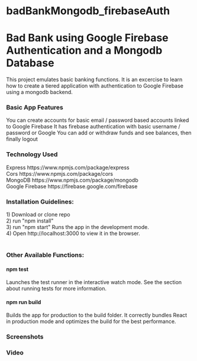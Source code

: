 # badBankMongodb_firebaseAuth

<h1>Bad Bank using Google Firebase Authentication and a Mongodb Database</h1>
This project emulates basic banking functions. It is an excercise to learn how to create a tiered application with authentication to Google Firebase using a mongodb backend.

<h3>Basic App Features</h3>
You can create accounts for basic email / password based accounts linked to Google Firebase
It has firebase authentication with basic username / password or Google
You can add or withdraw funds and see balances, then finally logout

<h3>Technology Used</h3>
Express https://www.npmjs.com/package/express
<br>
Cors https://www.npmjs.com/package/cors
<br>
MongoDB https://www.npmjs.com/package/mongodb
<br>
Google Firebase https://firebase.google.com/firebase
<br>
<h3>Installation Guidelines:</h3>
1) Download or clone repo <br>
2) run "npm install"  <br>
3) run "npm start" Runs the app in the development mode. <br>
4) Open http://localhost:3000 to view it in the browser. <br>
<br>
<h3>Other Available Functions:</h3>
<h4>npm test</h4>
Launches the test runner in the interactive watch mode.
See the section about running tests for more information.
<br>
<h4>npm run build</h4>
Builds the app for production to the build folder.
It correctly bundles React in production mode and optimizes the build for the best performance.

<h3>Screenshots</h3>


<h3>Video</h3>

